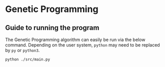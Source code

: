 # Genetic Programming

## Guide to running the program

The Genetic Programming algorithm can easily be run via the below command. Depending on the user system, `python` may need to be replaced by `py` or `python3`.

```
python ./src/main.py
```
